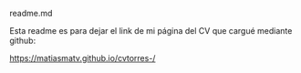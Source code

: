  readme.md

 Esta readme es para dejar el link de mi página del CV que cargué mediante github:

 https://matiasmatv.github.io/cvtorres-/

 